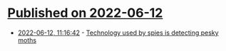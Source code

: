 # [Published on 2022-06-12](index.md)

* [2022-06-12, 11:16:42](https://news.ycombinator.com/item?id=31713640) - [Technology used by spies is detecting pesky moths](https://www.economist.com/science-and-technology/2022/06/09/technology-used-by-spies-is-detecting-pesky-moths)
